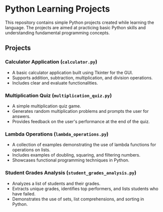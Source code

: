 # Python Learning Projects

This repository contains simple Python projects created while learning the language. The projects are aimed at practicing basic Python skills and understanding fundamental programming concepts.

## Projects

### Calculator Application (`calculator.py`)

- A basic calculator application built using Tkinter for the GUI.
- Supports addition, subtraction, multiplication, and division operations.
- Includes clear and evaluate functionalities.

### Multiplication Quiz (`multiplication_quiz.py`)

- A simple multiplication quiz game.
- Generates random multiplication problems and prompts the user for answers.
- Provides feedback on the user's performance at the end of the quiz.

### Lambda Operations (`lambda_operations.py`)

- A collection of examples demonstrating the use of lambda functions for operations on lists.
- Includes examples of doubling, squaring, and filtering numbers.
- Showcases functional programming techniques in Python.

### Student Grades Analysis (`student_grades_analysis.py`)

- Analyzes a list of students and their grades.
- Extracts unique grades, identifies top performers, and lists students who have failed.
- Demonstrates the use of sets, list comprehensions, and sorting in Python.
